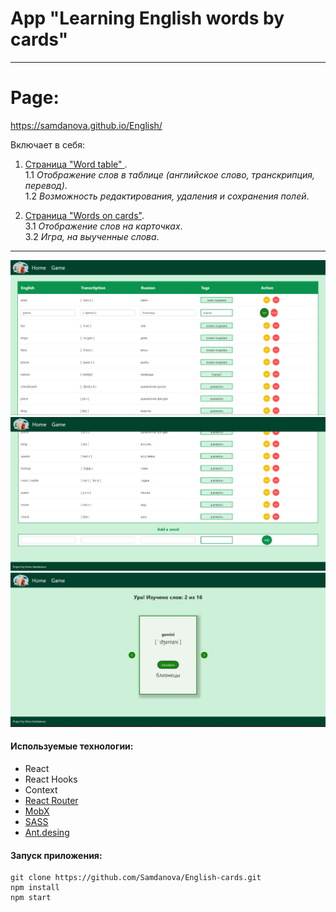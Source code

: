 # App "Learning English words by cards"

---
# Page:
https://samdanova.github.io/English/

Включает в себя:

1. <ins>Страница "Word table" </ins>. <br>
   1.1  _Отображение слов в таблице (английское слово, транскрипция, перевод)_.<br>
   1.2  _Возможность редактирования, удаления и сохранения полей_.<br>

2. <ins>Страница "Words on cards"</ins>.<br>
   3.1  _Отображение слов на карточках_.<br>
   3.2  _Игра, на выученные слова_.<br>

---

![github](https://github.com/Samdanova/English/blob/main/src/assets/img/en1.png)
![github](https://github.com/Samdanova/English/blob/main/src/assets/img/en2.png)
![github](https://github.com/Samdanova/English/blob/main/src/assets/img/en3.png)
#### Используемые технологии:

- React
- React Hooks
- Context
- [React Router](https://v5.reactrouter.com/web/guides/quick-start)
- [MobX](https://mobx.js.org/getting-started)
- [SASS](https://sass-lang.com/)
- [Ant.desing](https://ant.design/)

#### Запуск приложения:

```
git clone https://github.com/Samdanova/English-cards.git
npm install
npm start
```
